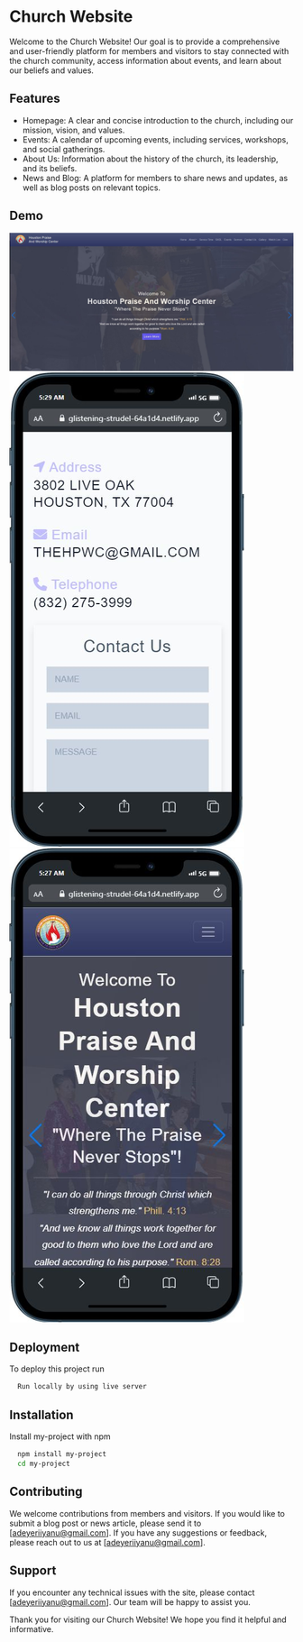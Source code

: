 # Church Website

Welcome to the Church Website! Our goal is to provide a comprehensive and user-friendly platform for members and visitors to stay connected with the church community, access information about events, and learn about our beliefs and values.

## Features

- Homepage: A clear and concise introduction to the church, including our mission, vision, and values.
- Events: A calendar of upcoming events, including services, workshops, and social gatherings.
- About Us: Information about the history of the church, its leadership, and its beliefs.
- News and Blog: A platform for members to share news and updates, as well as blog posts on relevant topics.

## Demo

![Alt text](homepage.JPG)
![Alt text](1668598905747.jpeg) ![Alt text](<1668598906048%20(1).jpeg>)

## Deployment

To deploy this project run

```bash
  Run locally by using live server
```

## Installation

Install my-project with npm

```bash
  npm install my-project
  cd my-project
```

## Contributing

We welcome contributions from members and visitors. If you would like to submit a blog post or news article, please send it to [adeyeriiyanu@gmail.com]. If you have any suggestions or feedback, please reach out to us at [adeyeriiyanu@gmail.com].

## Support

If you encounter any technical issues with the site, please contact [adeyeriiyanu@gmail.com]. Our team will be happy to assist you.

Thank you for visiting our Church Website! We hope you find it helpful and informative.
